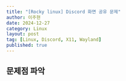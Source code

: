 ```yaml
---
title: "[Rocky linux] Discord 화면 공유 문제"
author: 이주현
date: 2024-12-27
category: Linux
layout: post
tag: [Linux, Discord, X11, Wayland]
published: true
---
```


## 문제점 파악